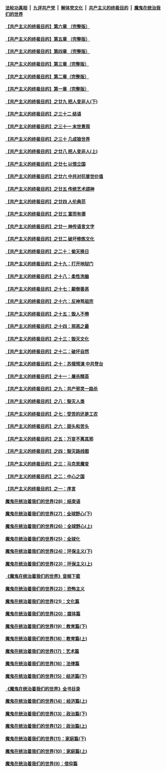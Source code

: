 ####  [法轮功真相](../../../../basic/blob/master/README.md?t=07051331) &nbsp;|&nbsp; [九评共产党](../../../../9ping.md/blob/master/README.md?t=07051331) &nbsp;|&nbsp; [解体党文化](../../../../jtdwh.md/blob/master/README.md?t=07051331)  &nbsp;|&nbsp; [共产主义的终极目的](../../../../gczydzjmd.md/blob/master/README.md?t=07051331) &nbsp;|&nbsp; [魔鬼在统治我们的世界](../../../../mgztzwmdsj.md/blob/master/README.md?t=07051331) 

#### [【共产主义的终极目的】第六章 （完整版）](../pages/nsc422/n11428913.md?t=07051331) 

#### [【共产主义的终极目的】第五章 （完整版）](../pages/nsc422/n11428912.md?t=07051331) 

#### [【共产主义的终极目的】第四章 （完整版）](../pages/nsc422/n11428907.md?t=07051331) 

#### [【共产主义的终极目的】第三章（完整版）](../pages/nsc422/n11428848.md?t=07051331) 

#### [【共产主义的终极目的】第二章（完整版）](../pages/nsc422/n11428831.md?t=07051331) 

#### [【共产主义的终极目的】第一章（完整版）](../pages/nsc422/n11417651.md?t=07051331) 

#### [【共产主义的终极目的】之廿九 把人变非人(下)](../pages/nsc422/n11344140.md?t=07051331) 

#### [【共产主义的终极目的】之三十二 结语](../pages/nsc422/n11360535.md?t=07051331) 

#### [【共产主义的终极目的】之三十一 末世景观](../pages/nsc422/n11351129.md?t=07051331) 

#### [【共产主义的终极目的】之三十 几成狼世界](../pages/nsc422/n11348280.md?t=07051331) 

#### [【共产主义的终极目的】之廿八 把人变非人(上)](../pages/nsc422/n11340492.md?t=07051331) 

#### [【共产主义的终极目的】之廿七 以恨立国](../pages/nsc422/n11336944.md?t=07051331) 

#### [【共产主义的终极目的】之廿六 中共对抗普世价值](../pages/nsc422/n11324785.md?t=07051331) 

#### [【共产主义的终极目的】之廿五 传统艺术颂神](../pages/nsc422/n11296396.md?t=07051331) 

#### [【共产主义的终极目的】之廿四 人伦典范](../pages/nsc422/n11296397.md?t=07051331) 

#### [【共产主义的终极目的】之廿三 富而有德](../pages/nsc422/n11283598.md?t=07051331) 

#### [【共产主义的终极目的】之廿一 神传语言文字](../pages/nsc422/n11263265.md?t=07051331) 

#### [【共产主义的终极目的】之廿二 破坏修炼文化](../pages/nsc422/n11245728.md?t=07051331) 

#### [【共产主义的终极目的】之二十：偷天换日](../pages/nsc422/n11238846.md?t=07051331) 

#### [【共产主义的终极目的】之十九：打开地狱门](../pages/nsc422/n11206376.md?t=07051331) 

#### [【共产主义的终极目的】之十八：柔性洗脑](../pages/nsc422/n11199994.md?t=07051331) 

#### [【共产主义的终极目的】之十七：颠倒善恶](../pages/nsc422/n11179782.md?t=07051331) 

#### [【共产主义的终极目的】之十六：反神骂祖宗](../pages/nsc422/n11166798.md?t=07051331) 

#### [【共产主义的终极目的】之十五：毁人不倦](../pages/nsc422/n11166792.md?t=07051331) 

#### [【共产主义的终极目的】之十四：邪恶之最](../pages/nsc422/n11150249.md?t=07051331) 

#### [【共产主义的终极目的】之十三：毁灭文化](../pages/nsc422/n11135227.md?t=07051331) 

#### [【共产主义的终极目的】之十二：破坏自然](../pages/nsc422/n11135214.md?t=07051331) 

#### [【共产主义的终极目的】之十：苏俄预演 中共登台](../pages/nsc422/n11118424.md?t=07051331) 

#### [【共产主义的终极目的】之十一：屠杀精英](../pages/nsc422/n11118442.md?t=07051331) 

#### [【共产主义的终极目的】之九：共产邪灵一路杀](../pages/nsc422/n11114139.md?t=07051331) 

#### [【共产主义的终极目的】之八：毁灭人类](../pages/nsc422/n11108503.md?t=07051331) 

#### [【共产主义的终极目的】之七：受苦的还是工农](../pages/nsc422/n11101809.md?t=07051331) 

#### [【共产主义的终极目的】之六：甜头和苦头](../pages/nsc422/n11096971.md?t=07051331) 

#### [【共产主义的终极目的】之五：万变不离其邪](../pages/nsc422/n11091285.md?t=07051331) 

#### [【共产主义的终极目的】之四：毁灭路线图](../pages/nsc422/n11086284.md?t=07051331) 

#### [【共产主义的终极目的】之三：马克思魔变](../pages/nsc422/n11061941.md?t=07051331) 

#### [【共产主义的终极目的】之二：中心之国](../pages/nsc422/n11047728.md?t=07051331) 

#### [【共产主义的终极目的】之一：序言](../pages/nsc422/n11086077.md?t=07051331) 

#### [魔鬼在统治着我们的世界(28)：结束语](../pages/nsc422/n10936246.md?t=07051331) 

#### [魔鬼在统治着我们的世界(27)：全球野心(下)](../pages/nsc422/n10928319.md?t=07051331) 

#### [魔鬼在统治着我们的世界(26)：全球野心(上)](../pages/nsc422/n10900318.md?t=07051331) 

#### [魔鬼在统治着我们的世界(25)：全球化](../pages/nsc422/n10788205.md?t=07051331) 

#### [魔鬼在统治着我们的世界(24)：环保主义(下)](../pages/nsc422/n10695307.md?t=07051331) 

#### [魔鬼在统治着我们的世界(23)：环保主义(上)](../pages/nsc422/n10688613.md?t=07051331) 

#### [《魔鬼在统治着我们的世界》音频下载](../pages/nsc422/n10635553.md?t=07051331) 

#### [魔鬼在统治着我们的世界(22)：恐怖主义](../pages/nsc422/n10614727.md?t=07051331) 

#### [魔鬼在统治着我们的世界(21)：文化篇](../pages/nsc422/n10597706.md?t=07051331) 

#### [魔鬼在统治着我们的世界(20)：媒体篇](../pages/nsc422/n10586579.md?t=07051331) 

#### [魔鬼在统治着我们的世界(19)：教育篇(下)](../pages/nsc422/n10564808.md?t=07051331) 

#### [魔鬼在统治着我们的世界(18)：教育篇(上)](../pages/nsc422/n10526970.md?t=07051331) 

#### [魔鬼在统治着我们的世界(17)：艺术篇](../pages/nsc422/n10499093.md?t=07051331) 

#### [魔鬼在统治着我们的世界(16)：法律篇](../pages/nsc422/n10485969.md?t=07051331) 

#### [魔鬼在统治着我们的世界(15)：经济篇(下)](../pages/nsc422/n10469975.md?t=07051331) 

#### [《魔鬼在统治着我们的世界》全书目录](../pages/nsc422/n10464261.md?t=07051331) 

#### [魔鬼在统治着我们的世界(14)：经济篇(上)](../pages/nsc422/n10457370.md?t=07051331) 

#### [魔鬼在统治着我们的世界(13)：政治篇(下)](../pages/nsc422/n10448270.md?t=07051331) 

#### [魔鬼在统治着我们的世界(12)：政治篇(上)](../pages/nsc422/n10444576.md?t=07051331) 

#### [魔鬼在统治着我们的世界(11)：家庭篇(下)](../pages/nsc422/n10440961.md?t=07051331) 

#### [魔鬼在统治着我们的世界(10)：家庭篇(上)](../pages/nsc422/n10435448.md?t=07051331) 

#### [魔鬼在统治着我们的世界(9)：信仰篇](../pages/nsc422/n10432159.md?t=07051331) 

